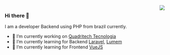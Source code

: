 <img align='right' src="https://github-readme-stats.vercel.app/api?username=yurineves92&show_icons=true&count_private=true&show_icons=true&include_all_commits=true">

### Hi there 👋

I am a developer Backend using PHP from brazil currently.

- 🔭 I’m currently working on [Quadritech Tecnologia](http://quadritech.com.br/)
- 🌱 I’m currently learning for Backend [Laravel](https://laravel.com/), [Lumem](https://lumen.laravel.com/)
- 🌱 I’m currently learning for Frontend [VueJS](https://vuejs.org/)

